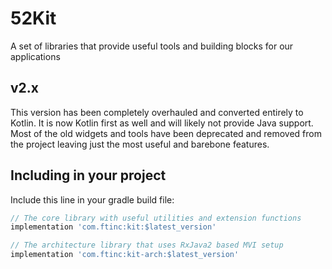 # 52Kit  
A set of libraries that provide useful tools and building blocks for 
our applications

## v2.x
This version has been completely overhauled and converted entirely to Kotlin. It is 
now Kotlin first as well and will likely not provide Java support. Most of the old
widgets and tools have been deprecated and removed from the project leaving just 
the most useful and barebone features.

## Including in your project

Include this line in your gradle build file:

```groovy
// The core library with useful utilities and extension functions
implementation 'com.ftinc:kit:$latest_version'

// The architecture library that uses RxJava2 based MVI setup
implementation 'com.ftinc:kit-arch:$latest_version'
```
